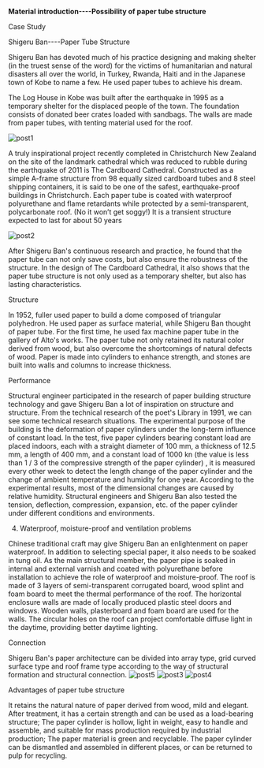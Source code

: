 **Material introduction----Possibility of paper tube structure**

 Case Study

Shigeru Ban----Paper Tube Structure

Shigeru Ban has devoted much of his practice designing and making shelter (in the truest sense of the word) for the victims of humanitarian and natural disasters all over the world, in Turkey, Rwanda, Haiti and in the Japanese town of Kobe to name a few. He used paper tubes to achieve his dream.

The Log House in Kobe was built after the earthquake in 1995 as a temporary shelter for the displaced people of the town. The foundation consists of donated beer crates loaded with sandbags. The walls are made from paper tubes, with tenting material used for the roof. 

![post1](https://user-images.githubusercontent.com/90487385/138195440-8b0d8b8e-315f-4334-aa96-f0e0929fa903.jpg)

A truly inspirational project recently completed in Christchurch New Zealand on the site of the landmark cathedral which was reduced to rubble during the earthquake of 2011 is The Cardboard Cathedral. Constructed as a simple A-frame structure from 98 equally sized cardboard tubes and 8 steel shipping containers, it is said to be one of the safest, earthquake-proof buildings in Christchurch. Each paper tube is coated with waterproof polyurethane and flame retardants while protected by a semi-transparent, polycarbonate roof. (No it won’t get soggy!) It is a transient structure expected to last for about 50 years

![post2](https://user-images.githubusercontent.com/90487385/138195449-a0ab7796-366b-401f-bef1-db0fe7c328bc.jpg)

After Shigeru Ban's continuous research and practice, he found that the paper tube can not only save costs, but also ensure the robustness of the structure. In the design of The Cardboard Cathedral, it also shows that the paper tube structure is not only used as a temporary shelter, but also has lasting characteristics.

 Structure

In 1952, fuller used paper to build a dome composed of triangular polyhedron. He used paper as surface material, while Shigeru Ban thought of paper tube. For the first time, he used fax machine paper tube in the gallery of Alto's works. The paper tube not only retained its natural color derived from wood, but also overcome the shortcomings of natural defects of wood. Paper is made into cylinders to enhance strength, and stones are built into walls and columns to increase thickness.

 Performance

Structural engineer participated in the research of paper building structure technology and gave Shigeru Ban a lot of inspiration on structure and structure. From the technical research of the poet's Library in 1991, we can see some technical research situations. The experimental purpose of the building is the deformation of paper cylinders under the long-term influence of constant load. In the test, five paper cylinders bearing constant load are placed indoors, each with a straight diameter of 100 mm, a thickness of 12.5 mm, a length of 400 mm, and a constant load of 1000 kn (the value is less than 1 / 3 of the compressive strength of the paper cylinder) , it is measured every other week to detect the length change of the paper cylinder and the change of ambient temperature and humidity for one year. According to the experimental results, most of the dimensional changes are caused by relative humidity. Structural engineers and Shigeru Ban also tested the tension, deflection, compression, expansion, etc. of the paper cylinder under different conditions and environments.

4. Waterproof, moisture-proof and ventilation problems

Chinese traditional craft may give Shigeru Ban an enlightenment on paper waterproof. In addition to selecting special paper, it also needs to be soaked in tung oil. As the main structural member, the paper pipe is soaked in internal and external varnish and coated with polyurethane before installation to achieve the role of waterproof and moisture-proof. The roof is made of 3 layers of semi-transparent corrugated board, wood splint and foam board to meet the thermal performance of the roof. The horizontal enclosure walls are made of locally produced plastic steel doors and windows. Wooden walls, plasterboard and foam board are used for the walls. The circular holes on the roof can project comfortable diffuse light in the daytime, providing better daytime lighting.

 Connection

Shigeru Ban's paper architecture can be divided into array type, grid curved surface type and roof frame type according to the way of structural formation and structural connection.
![post5](https://user-images.githubusercontent.com/90487385/138195816-7da7a0fa-5a0f-471a-9521-e1257197145e.jpg)
![post3](https://user-images.githubusercontent.com/90487385/138195826-9f09e638-9155-408e-9f4e-366e9611929a.jpg)
![post4](https://user-images.githubusercontent.com/90487385/138195828-5a71882c-6aa3-4de0-9901-6bec26ef77b3.jpg)

 Advantages of paper tube structure

It retains the natural nature of paper derived from wood, mild and elegant. After treatment, it has a certain strength and can be used as a load-bearing structure; The paper cylinder is hollow, light in weight, easy to handle and assemble, and suitable for mass production required by industrial production; The paper material is green and recyclable. The paper cylinder can be dismantled and assembled in different places, or can be returned to pulp for recycling.
















